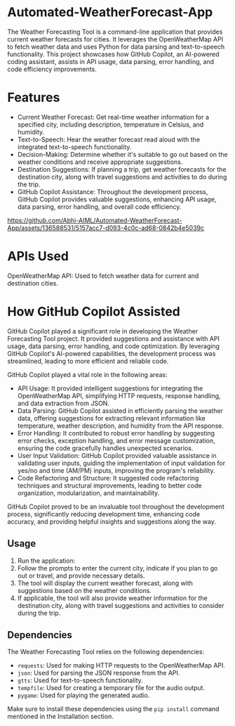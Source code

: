# Automated-WeatherForecast-App


The Weather Forecasting Tool is a command-line application that provides current weather forecasts for cities. It leverages the OpenWeatherMap API to fetch weather data and uses Python for data parsing and text-to-speech functionality. This project showcases how GitHub Copilot, an AI-powered coding assistant, assists in API usage, data parsing, error handling, and code efficiency improvements.

# Features
* Current Weather Forecast: Get real-time weather information for a specified city, including description, temperature in Celsius, and humidity.
* Text-to-Speech: Hear the weather forecast read aloud with the integrated text-to-speech functionality.
* Decision-Making: Determine whether it's suitable to go out based on the weather conditions and receive appropriate suggestions.
* Destination Suggestions: If planning a trip, get weather forecasts for the destination city, along with travel suggestions and activities to do during the trip.
* GitHub Copilot Assistance: Throughout the development process, GitHub Copilot provides valuable suggestions, enhancing API usage, data parsing, error handling, and overall code efficiency.

https://github.com/Abhi-AIML/Automated-WeatherForecast-App/assets/136588531/5157acc7-d093-4c0c-ad68-0842b4e5039c

# APIs Used
OpenWeatherMap API: Used to fetch weather data for current and destination cities.
# How GitHub Copilot Assisted
GitHub Copilot played a significant role in developing the Weather Forecasting Tool project. It provided suggestions and assistance with API usage, data parsing, error handling, and code optimization. By leveraging GitHub Copilot's AI-powered capabilities, the development process was streamlined, leading to more efficient and reliable code.

GitHub Copilot played a vital role in the following areas:
* API Usage: It provided intelligent suggestions for integrating the OpenWeatherMap API, simplifying HTTP requests, response handling, and data extraction from JSON.
* Data Parsing: GitHub Copilot assisted in efficiently parsing the weather data, offering suggestions for extracting relevant information like temperature, weather description, and humidity from the API response.
* Error Handling: It contributed to robust error handling by suggesting error checks, exception handling, and error message customization, ensuring the code gracefully handles unexpected scenarios.
* User Input Validation: GitHub Copilot provided valuable assistance in validating user inputs, guiding the implementation of input validation for yes/no and time (AM/PM) inputs, improving the program's reliability.
* Code Refactoring and Structure: It suggested code refactoring techniques and structural improvements, leading to better code organization, modularization, and maintainability.

GitHub Copilot proved to be an invaluable tool throughout the development process, significantly reducing development time, enhancing code accuracy, and providing helpful insights and suggestions along the way.


## Usage

1. Run the application:
2. Follow the prompts to enter the current city, indicate if you plan to go out or travel, and provide necessary details.
3. The tool will display the current weather forecast, along with suggestions based on the weather conditions.
4. If applicable, the tool will also provide weather information for the destination city, along with travel suggestions and activities to consider during the trip.


## Dependencies

The Weather Forecasting Tool relies on the following dependencies:
- `requests`: Used for making HTTP requests to the OpenWeatherMap API.
- `json`: Used for parsing the JSON response from the API.
- `gtts`: Used for text-to-speech functionality.
- `tempfile`: Used for creating a temporary file for the audio output.
- `pygame`: Used for playing the generated audio.

Make sure to install these dependencies using the `pip install` command mentioned in the Installation section.


